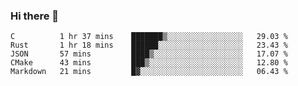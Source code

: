 ### Hi there 👋

<!--
**WShiBin/WShiBin** is a ✨ _special_ ✨ repository because its `README.md` (this file) appears on your GitHub profile.

Here are some ideas to get you started:

- 🔭 I’m currently working on ...
- 🌱 I’m currently learning ...
- 👯 I’m looking to collaborate on ...
- 🤔 I’m looking for help with ...
- 💬 Ask me about ...
- 📫 How to reach me: ...
- 😄 Pronouns: ...
- ⚡ Fun fact: ...
-->

<!--START_SECTION:waka-->
```text
C          1 hr 37 mins    ███████▒░░░░░░░░░░░░░░░░░   29.03 % 
Rust       1 hr 18 mins    ██████░░░░░░░░░░░░░░░░░░░   23.43 % 
JSON       57 mins         ████▒░░░░░░░░░░░░░░░░░░░░   17.07 % 
CMake      43 mins         ███▒░░░░░░░░░░░░░░░░░░░░░   12.80 % 
Markdown   21 mins         █▓░░░░░░░░░░░░░░░░░░░░░░░   06.43 % 
```
<!--END_SECTION:waka-->
